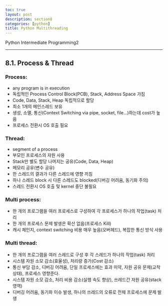 ```yaml
---
toc: true
layout: post
description: section8
categories: [python]
title: Python Multithreading
---
```


Python Intermediate Programming2

---

## 8.1. Process & Thread

### Process:  
- any program is in execution
- 독립적인 Process Control Block(PCB), Stack, Address Space 가짐
- Code, Data, Stack, Heap 독립적으로 할당
- 최소 1개의 메인스레드 보유
- 생성, 소멸, 통신(Context Switching via pipe, socket, file...)하는데 cost가 높음
- 프로세스 전환시 OS 호출 필요

### Thread:  
- segment of a process
- 부모인 프로세스의 자원 사용
- Stack만 별도 할당 나머지는 공유(Code, Data, Heap)
- 메모리 공유(변수 공유)
- 한 스레드의 결과가 다른 스레드에 영향 끼침
- 하나 스레드 block 시 다른 스레드도 blocked(디버깅 어려움, 동기화 주의)
- 스레드 전환시 OS 호출 및 kernel 중단 불필요

### Multi process:  
- 한 개의 프로그램을 여러 프로세스로 구성하여 각 프로세스가 하나의 작업(task) 처리
- 한 개의 프로세스 문제 발생은 확산 없음(프로세스 Kill)
- 캐시 체인지, context switching 비용 매우 높음(오버헤드), 복잡한 통신 방식 사용

### Multi thread:  
- 한 개의 프로그램을 여러 스레드로 구성 후 각 스레드가 하나의 작업(task) 처리
- 시스템 자원 소모 감소(효율성), 처리량 증가(Cost 감소)
- 통신 부담 감소, 디버깅 어려움, 단일 프로세스에는 효과 미약, 자원 공유 문제(교착상태), 프로세스 영향준다.
- 시스템 자원 소모 감소, 처리 비용 감소(실행 속도 향상), 쓰레드간 자원 공유(stack 영역) 
- 디버깅 어려움, 동기화 이슈 발생, 하나의 쓰레드의 오류로 전체 프로세스에 문제 발생



